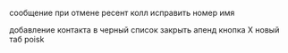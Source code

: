 сообщение при отмене
ресент колл исправить номер имя

добавление контакта в черный список
закрыть
апенд
кнопка Х
новый таб
poisk

